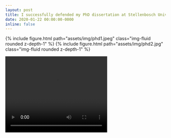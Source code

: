 ```yaml
---
layout: post
title: I successfully defended my PhD dissertation at Stellenbosch University
date: 2020-01-22 00:00:00-0000
inline: false
---
```


{% include figure.html path="assets/img/phd1.jpeg" class="img-fluid rounded z-depth-1" %}
{% include figure.html path="assets/img/phd2.jpg" class="img-fluid rounded z-depth-1" %}

<video width="320" height="240" controls>
  <source src="assets/img/phd3.mp4" type="video/mp4">
Your browser does not support the video tag.
</video>
